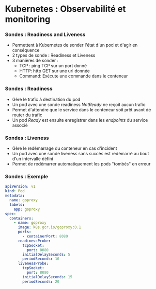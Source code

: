 # Kubernetes : Observabilité et monitoring

### Sondes : Readiness and Liveness

- Permettent à Kubernetes de sonder l'état d'un pod et d'agir en conséquence
- 2 types de sonde : Readiness et Liveness
- 3 manières de sonder :
  - TCP : ping TCP sur un port donné
  - HTTP: http GET sur une url donnée
  - Command: Exécute une commande dans le conteneur

### Sondes : Readiness

- Gère le trafic à destination du pod
- Un pod avec une sonde readiness _NotReady_ ne reçoit aucun trafic
- Permet d'attendre que le service dans le conteneur soit prêt avant de router du trafic
- Un pod _Ready_ est ensuite enregistrer dans les _endpoints_ du service associé

### Sondes : Liveness

- Gère le redémarrage du conteneur en cas d'incident
- Un pod avec une sonde liveness sans succès est redémarré au bout d'un intervalle défini
- Permet de redémarrer automatiquement les pods "tombés" en erreur

### Sondes : Exemple

```yaml
apiVersion: v1
kind: Pod
metadata:
  name: goproxy
  labels:
    app: goproxy
spec:
  containers:
    - name: goproxy
      image: k8s.gcr.io/goproxy:0.1
      ports:
        - containerPort: 8080
      readinessProbe:
        tcpSocket:
          port: 8080
        initialDelaySeconds: 5
        periodSeconds: 10
      livenessProbe:
        tcpSocket:
          port: 8080
        initialDelaySeconds: 15
        periodSeconds: 20
```
